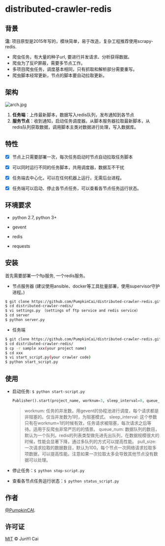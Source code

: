 # distributed-crawler-redis

## 背景

**注**: 项目原型是2015年写的，模块简单，易于改造，复杂工程推荐使用scrapy-redis.

- 爬虫任务，有大量的种子url,  要进行并发请求、分析获得数据。
- 爬虫为了反IP屏蔽，需要多节点工作。
- 多项目爬虫任务，调度基本相同，只有抓取和解析部分需要重写。
- 爬虫脚本经常更新，节点的脚本要自动拉取更新。

## 架构

![arch.jpg](https://github.com/PumpkinCAI/distributed-crawler-redis/raw/arch.jpg)

1. **任务端**：上传最新脚本，数据写入redis队列，发布通知到各节点
2. **服务节点**：收到通知，启动任务调度器。从脚本服务器拉取最新脚本，从redis队列获取数据，调用脚本主类对数据进行处理，写入数据库。


## 特性

- [x] 节点上只需要部署一次，每次任务启动时节点自动拉取任务脚本

- [x] 可以同时运行不同的任务脚本，共用调度器，数据互不干扰

- [x] 任务端去中心化，可以在任何机器上运行，无需后台进程。

- [x] 任务端可以启动、停止各节点任务，可以查看各节点任务运行状态。

## 环境要求

- python 2.7, python 3+

- gevent

- redis

- requests

## 安装

首先需要部署一个ftp服务, 一个redis服务。

- 节点服务器 (建议使用ansible、docker等工具批量部署，使用supervisor守护进程。)

```sh
$ git clone https://github.com/PumpkinCai/distributed-crawler-redis.git
$ cd distributed-crawler-redis/
$ vi settings.py （settings of ftp service and redis service）
$ cd server
$ python server.py
```

- 任务端

```sh
$ git clone https://github.com/PumpkinCai/distributed-crawler-redis.git
$ cd distributed-crawler-redis/
$ cp -r sample xxx(your project name)
$ cd xxx
$ vi start_script.py(your crawler code)
$ python start_script.py
```

## 使用

- 启动任务: ```$ python start-script.py```
  
  ```python
  Publisher().start(project_name, worknum=3, sleep_interval=0, queue_num=1, pull_size=100)
  ```
  
  > worknum: 任务的并发数。用gevent的协程池进行调度，每个请求都是非阻塞的。仅当并发数为1时，为阻塞模式。
  > sleep_interval: 这个参数只有在worknum=1的时候有效，任务请求被阻塞，每次请求之后等待。适用于反爬虫非常严厉的的情景。
  > queue_num: 数据队列的数目，默认为一个队列。redis的列表类型做先进先出队列，在数据规模很大的时候，性能会显著下降，通过多队列的方式可以提高性能。
  > pull_size: 一次请求拉取的数据数目，默认为100。每个节点一次网络请求拉取多项数据，可以提高性能。注意如果一次拉取太多会导致其他节点没有数据可以处理。

- 停止任务：```$ python stop-script.py```
- 查看各节点任务运行状态：```$ python status_script.py```

## 作者

[@PumpkinCAI](https://github.com/PumpkinCAI).

## 许可证

[MIT](LICENSE) © JunYI Cai
